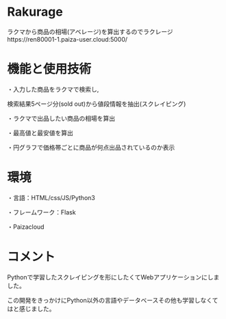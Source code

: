<h1>Rakurage</h1>
ラクマから商品の相場(アベレージ)を算出するのでラクレージ
https://ren80001-1.paiza-user.cloud:5000/
<h1>機能と使用技術</h1>
・入力した商品をラクマで検索し,

検索結果5ページ分(sold out)から値段情報を抽出(スクレイピング)


 ・ラクマで出品したい商品の相場を算出
 
 
・最高値と最安値を算出


・円グラフで価格帯ごとに商品が何点出品されているのか表示
<h1>環境</h1>
・言語：HTML/css/JS/Python3


・フレームワーク：Flask

・Paizacloud
<h1>コメント</h1>
Pythonで学習したスクレイピングを形にしたくてWebアプリケーションにしました。


この開発をきっかけにPython以外の言語やデータベースその他も学習しなくてはと感じました。
